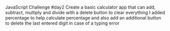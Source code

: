 JavaScript Challenge #day2
Create a basic calculator app that can add, subtract, multiply and divide with a delete button to clear everything 
I added percentage to help calculate percentage and also add an additional button to delete the last entered digit in case of a typing error 
